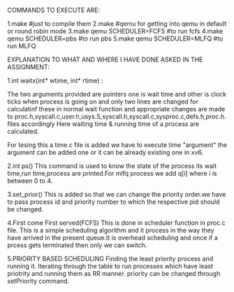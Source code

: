 COMMANDS TO EXECUTE ARE:

1.make #just to compile them
2.make #qemu for getting into qemu in default or round robin mode
3.make qemu SCHEDULER=FCFS #to run fcfs
4.make qemu SCHEDULER=pbs #to run pbs
5.make qemu SCHEDULER=MLFQ #to run MLFQ

EXPLANATION TO WHAT AND WHERE I HAVE DONE ASKED IN THE ASSIGNMENT:

1.int waitx(int* wtime, int* rtime) :

The two arguments provided are pointers one is wait time and other is clock ticks when process is going
on and only two lines are changed for calculatinf these in normal wait function and appropriate changes are made to
proc.h,syscall.c,user.h,usys.S,syscall.h,syscall.c,sysproc.c,defs.h,proc.h. files accordingly
Here waiting time & running time of a process are calculated.

For tesing this a time.c file is added we have to execute time "argument" the argument can be added one or it can be already existing one in xv6.

2.int ps()
This command is used to know the state of the process its wait time,run time,process are printed.For mlfq process we add 
q[i] where i is between 0 to 4.

3.set_prior()
This is added so that we can change the priority order.we have to pass process id and priority number to which the respective pid should be changed.

4.First come First served(FCFS)
This is done in scheduler function in proc.c file.
This is a simple scheduling algorithm and it process in the way they have arrived in the present queue.It is overhead scheduling and once if a prcess gets terminated then only we can switch. 

5.PRIORITY BASED SCHEDULING
Finding the least priority process and running it.
Iterating through the table to run processes which have least priotrity and running them as RR manner.
priority can be changed through setPriority command.


